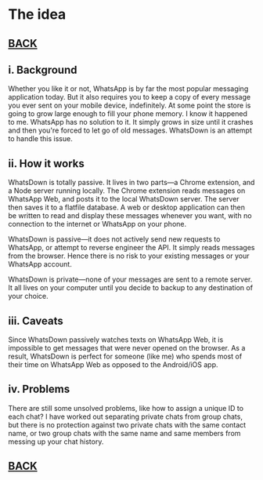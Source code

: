 # The idea

## [BACK](../README.md)

## i. Background

Whether you like it or not, WhatsApp is by far the most popular messaging application today. But it also requires you to keep a copy of every message you ever sent on your mobile device, indefinitely. At some point the store is going to grow large enough to fill your phone memory. I know it happened to me. WhatsApp has no solution to it. It simply grows in size until it crashes and then you're forced to let go of old messages. WhatsDown is an attempt to handle this issue.

## ii. How it works

WhatsDown is totally passive. It lives in two parts—a Chrome extension, and a Node server running locally. The Chrome extension reads messages on WhatsApp Web, and posts it to the local WhatsDown server. The server then saves it to a flatfile database. A web or desktop application can then be written to read and display these messages whenever you want, with no connection to the internet or WhatsApp on your phone.

WhatsDown is passive—it does not actively send new requests to WhatsApp, or attempt to reverse engineer the API. It simply reads messages from the browser. Hence there is no risk to your existing messages or your WhatsApp account.

WhatsDown is private—none of your messages are sent to a remote server. It all lives on your computer until you decide to backup to any destination of your choice.

## iii. Caveats

Since WhatsDown passively watches texts on WhatsApp Web, it is impossible to get messages that were never opened on the browser. As a result, WhatsDown is perfect for someone (like me) who spends most of their time on WhatsApp Web as opposed to the Android/iOS app.

## iv. Problems

There are still some unsolved problems, like how to assign a unique ID to each chat? I have worked out separating private chats from group chats, but there is no protection against two private chats with the same contact name, or two group chats with the same name and same members from messing up your chat history.

## [BACK](../README.md)
